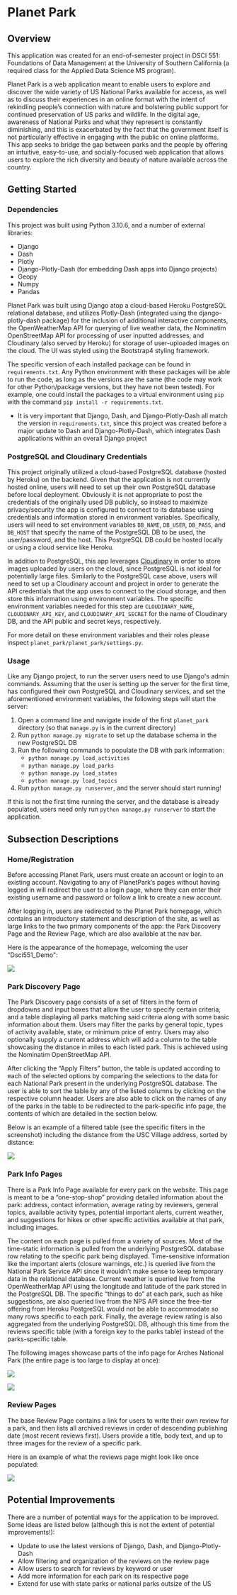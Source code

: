 # Planet Park

## Overview

This application was created for an end-of-semester project in DSCI 551: Foundations of Data Management at the University of Southern California (a required class for the Applied Data Science MS program).

Planet Park is a web application meant to enable users to explore and discover the wide variety of US National Parks available for access, as well as to discuss their experiences in an online format with the intent of rekindling people’s connection with nature and bolstering public support for continued preservation of US parks and wildlife. In the digital age, awareness of National Parks and what they represent is constantly diminishing, and this is exacerbated by the fact that the government itself is not particularly effective in engaging with the public on online platforms. This app seeks to bridge the gap between parks and the people by offering an intuitive, easy-to-use, and socially-focused web application that allows users to explore the rich diversity and beauty of nature available across the country. 

## Getting Started

### Dependencies

This project was built using Python 3.10.6, and a number of external libraries:
- Django
- Dash 
- Plotly
- Django-Plotly-Dash (for embedding Dash apps into Django projects)
- Geopy
- Numpy
- Pandas 

Planet Park was built using Django atop a cloud-based Heroku PostgreSQL relational database, and utilizes Plotly-Dash (integrated using the django-plotly-dash package) for the inclusion of additional interactive components, the OpenWeatherMap API for querying of live weather data, the Nominatim OpenStreetMap API for processing of user inputted addresses, and Cloudinary (also served by Heroku) for storage of user-uploaded images on the cloud. The UI was styled using the Bootstrap4 styling framework.

The specific version of each installed package can be found in `requirements.txt`. Any Python environment with these packages will be able to run the code, as long as the versions are the same (the code may work for other Python/package versions, but they have not been tested). For example, one could install the packages to a virtual environment using `pip` with the command `pip install -r requirements.txt`.
- It is very important that Django, Dash, and Django-Plotly-Dash all match the version in `requirements.txt`, since this project was created before a major update to Dash and Django-Plotly-Dash, which integrates Dash applications within an overall Django project

### PostgreSQL and Cloudinary Credentials

This project originally utilized a cloud-based PostgreSQL database (hosted by Heroku) on the backend. Given that the application is not currently hosted online, users will need to set up their own PostgreSQL database before local deployment. Obviously it is not appropriate to post the credentials of the originally used DB publicly, so instead to maximize privacy/security the app is configured to connect to its database using credentials and information stored in environment variables. Specifically, users will need to set environment variables `DB_NAME`, `DB_USER`, `DB_PASS`, and `DB_HOST` that specify the name of the PostgreSQL DB to be used, the user/password, and the host. This PostgreSQL DB could be hosted locally or using a cloud service like Heroku.

In addition to PostgreSQL, this app leverages [Cloudinary](https://cloudinary.com/) in order to store images uploaded by users on the cloud, since PostgreSQL is not ideal for potentially large files. Similarly to the PostgreSQL case above, users will need to set up a Cloudinary account and project in order to generate the API credentials that the app uses to connect to the cloud storage, and then store this information using environment variables. The specific environment variables needed for this step are `CLOUDINARY_NAME`, `CLOUDINARY_API_KEY`, and `CLOUDINARY_API_SECRET` for the name of Cloudinary DB, and the API public and secret keys, respectively. 

For more detail on these environment variables and their roles please inspect `planet_park/planet_park/settings.py`.

### Usage

Like any Django project, to run the server users need to use Django's admin commands. Assuming that the user is setting up the server for the first time, has configured their own PostgreSQL and Cloudinary services, and set the aforementioned environment variables, the following steps will start the server:
1. Open a command line and navigate inside of the first `planet_park` directory (so that `manage.py` is in the current directory)
2. Run `python manage.py migrate` to set up the database schema in the new PostgreSQL DB
3. Run the following commands to populate the DB with park information:
    - `python manage.py load_activities` 
    - `python manage.py load_parks` 
    - `python manage.py load_states`
    - `python manage.py load_topics`
4. Run `python manage.py runserver`, and the server should start running!

If this is not the first time running the server, and the database is already populated, users need only run `python manage.py runserver` to start the application.

## Subsection Descriptions

### Home/Registration

Before accessing Planet Park, users must create an account or login to an existing account. Navigating to any of PlanetPark’s pages without having logged in will redirect the user to a login page, where they can enter their existing username and password or follow a link to create a new account.

After logging in, users are redirected to the Planet Park homepage, which contains an introductory statement and description of the site, as well as large links to the two primary components of the app: the Park Discovery Page and the Review Page, which are also available at the nav bar.

Here is the appearance of the homepage, welcoming the user "Dsci551_Demo":

![](readme/home.png)

### Park Discovery Page

The Park Discovery page consists of a set of filters in the form of dropdowns and input boxes that allow the user to specify certain criteria, and a table displaying all parks matching said criteria along with some basic information about them. Users may filter the parks by general topic, types of activity available, state, or minimum price of entry. Users may also optionally supply a current address which will add a column to the table showcasing the distance in miles to each listed park. This is achieved using the Nominatim OpenStreetMap API. 

After clicking the “Apply Filters” button, the table is updated according to each of the selected options by comparing the selections to the data for each National Park present in the underlying PostgreSQL database. The user is able to sort the table by any of the listed columns by clicking on the respective column header. Users are also able to click on the names of any of the parks in the table to be redirected to the park-specific info page, the contents of which are detailed in the section below. 

Below is an example of a filtered table (see the specific filters in the screenshot) including the distance from the USC Village address, sorted by distance:

![](readme/discovery.png)

### Park Info Pages

There is a Park Info Page available for every park on the website. This page is meant to be a “one-stop-shop” providing detailed information about the park: address, contact information, average rating by reviewers, general topics, available activity types, potential important alerts, current weather, and suggestions for hikes or other specific activities available at that park, including images. 

The content on each page is pulled from a variety of sources. Most of the time-static information is pulled from the underlying PostgreSQL database row relating to the specific park being displayed. Time-sensitive information like the important alerts (closure warnings, etc.) is queried live from the National Park Service API since it wouldn’t make sense to keep temporary data in the relational database. Current weather is queried live from the OpenWeatherMap API using the longitude and latitude of the park stored in the PostgreSQL DB. The specific “things to do” at each park, such as hike suggestions, are also queried live from the NPS API since the free-tier offering from Heroku PostgreSQL would not be able to accommodate so many rows specific to each park. Finally, the average review rating is also aggregated from the underlying PostgreSQL DB, although this time from the reviews specific table (with a foreign key to the parks table) instead of the parks-specific table.

The following images showcase parts of the info page for Arches National Park (the entire page is too large to display at once):

![](readme/info_1.png)

![](readme/info_2.png)

### Review Pages

The base Review Page contains a link for users to write their own review for a park, and then lists all archived reviews in order of descending publishing date (most recent reviews first). Users provide a title, body text, and up to three images for the review of a specific park.

Here is an example of what the reviews page might look like once populated:

![](readme/reviews.png)

## Potential Improvements

There are a number of potential ways for the application to be improved. Some ideas are listed below (although this is not the extent of potential improvements!):
- Update to use the latest versions of Django, Dash, and Django-Plotly-Dash
- Allow filtering and organization of the reviews on the review page
- Allow users to search for reviews by keyword or user
- Add more information for each park on its respective page
- Extend for use with state parks or national parks outsize of the US
